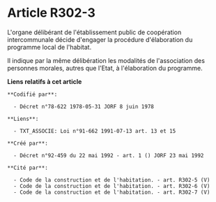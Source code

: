 # Article R302-3

L'organe délibérant de l'établissement public de coopération intercommunale décide d'engager la procédure d'élaboration du
programme local de l'habitat.

Il indique par la même délibération les modalités de l'association des personnes morales, autres que l'Etat, à l'élaboration
du programme.

**Liens relatifs à cet article**

	**Codifié par**:

	  - Décret n°78-622 1978-05-31 JORF 8 juin 1978

	**Liens**:

	  - TXT_ASSOCIE: Loi n°91-662 1991-07-13 art. 13 et 15

	**Créé par**:

	  - Décret n°92-459 du 22 mai 1992 - art. 1 () JORF 23 mai 1992

	**Cité par**:

	  - Code de la construction et de l'habitation. - art. R302-5 (V)
	  - Code de la construction et de l'habitation. - art. R302-6 (V)
	  - Code de la construction et de l'habitation. - art. R302-7 (V)
